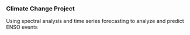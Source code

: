 ### Climate Change Project

Using spectral analysis and time series forecasting to analyze and predict ENSO events
